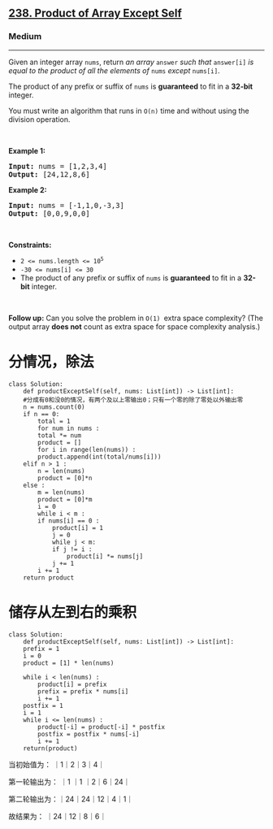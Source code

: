 <h2><a href="https://leetcode.com/problems/product-of-array-except-self/">238. Product of Array Except Self</a></h2><h3>Medium</h3><hr><div><p>Given an integer array <code>nums</code>, return <em>an array</em> <code>answer</code> <em>such that</em> <code>answer[i]</code> <em>is equal to the product of all the elements of</em> <code>nums</code> <em>except</em> <code>nums[i]</code>.</p>

<p>The product of any prefix or suffix of <code>nums</code> is <strong>guaranteed</strong> to fit in a <strong>32-bit</strong> integer.</p>

<p>You must write an algorithm that runs in&nbsp;<code>O(n)</code>&nbsp;time and without using the division operation.</p>

<p>&nbsp;</p>
<p><strong>Example 1:</strong></p>
<pre><strong>Input:</strong> nums = [1,2,3,4]
<strong>Output:</strong> [24,12,8,6]
</pre><p><strong>Example 2:</strong></p>
<pre><strong>Input:</strong> nums = [-1,1,0,-3,3]
<strong>Output:</strong> [0,0,9,0,0]
</pre>
<p>&nbsp;</p>
<p><strong>Constraints:</strong></p>

<ul>
	<li><code>2 &lt;= nums.length &lt;= 10<sup>5</sup></code></li>
	<li><code>-30 &lt;= nums[i] &lt;= 30</code></li>
	<li>The product of any prefix or suffix of <code>nums</code> is <strong>guaranteed</strong> to fit in a <strong>32-bit</strong> integer.</li>
</ul>

<p>&nbsp;</p>
<p><strong>Follow up:</strong>&nbsp;Can you solve the problem in <code>O(1)&nbsp;</code>extra&nbsp;space complexity? (The output array <strong>does not</strong> count as extra space for space complexity analysis.)</p>
</div>

# 分情况，除法
	class Solution:
	    def productExceptSelf(self, nums: List[int]) -> List[int]:
		#分成有0和没0的情况，有两个及以上零输出0；只有一个零的除了零处以外输出零
		n = nums.count(0)
		if n == 0:
		    total = 1
		    for num in nums :
			total *= num
		    product = []
		    for i in range(len(nums)) :
			product.append(int(total/nums[i]))
		elif n > 1 :
		    n = len(nums)
		    product = [0]*n
		else :
		    m = len(nums)
		    product = [0]*m
		    i = 0
		    while i < m :
			if nums[i] == 0 :
			    product[i] = 1
			    j = 0
			    while j < m:
				if j != i :
				    product[i] *= nums[j]
				j += 1
			i += 1
		return product

# 储存从左到右的乘积
	class Solution:
	    def productExceptSelf(self, nums: List[int]) -> List[int]:
		prefix = 1 
		i = 0
		product = [1] * len(nums)
		
		while i < len(nums) :
		    product[i] = prefix
		    prefix = prefix * nums[i]
		    i += 1
		postfix = 1
		i = 1
		while i <= len(nums) :
		    product[-i] = product[-i] * postfix
		    postfix = postfix * nums[-i]
		    i += 1
		return(product)
		
当初始值为： ｜1｜2｜3｜4｜

第一轮输出为：	   ｜1 ｜1 ｜2｜6｜24｜

第二轮输出为：｜24｜24｜12｜4｜1｜

故结果为：       ｜24｜12｜8｜6｜




